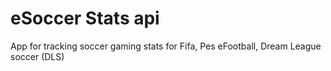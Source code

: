 # eSoccer Stats api

App for tracking soccer gaming stats for Fifa, Pes eFootball, Dream League soccer (DLS)
